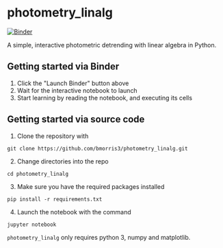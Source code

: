 # photometry_linalg

[![Binder](https://mybinder.org/badge_logo.svg)](https://mybinder.org/v2/gh/bmorris3/photometry_linalg/master?filepath=photometry_linalg.ipynb)

A simple, interactive photometric detrending with linear algebra in Python.

## Getting started via Binder

1. Click the "Launch Binder" button above
2. Wait for the interactive notebook to launch
3. Start learning by reading the notebook, and executing its cells

## Getting started via source code

1. Clone the repository with 
```
git clone https://github.com/bmorris3/photometry_linalg.git
```
2. Change directories into the repo
```
cd photometry_linalg
```
3. Make sure you have the required packages installed
```
pip install -r requirements.txt
```
4. Launch the notebook with the command
```
jupyter notebook
```

`photometry_linalg` only requires python 3, numpy and matplotlib.
